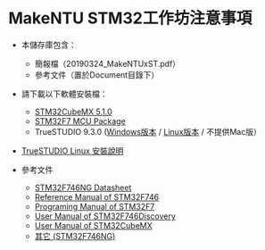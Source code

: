 # MakeNTU STM32工作坊注意事項

- 本儲存庫包含：
	- 簡報檔（20190324_MakeNTUxST.pdf）
	- 參考文件（置於Document目錄下）

- 請下載以下軟體安裝檔：
	- [STM32CubeMX 5.1.0](https://drive.google.com/open?id=1boLMqNF0esW3U-G6S9neAU8duuI6SX9J)
	- [STM32F7 MCU Package](https://drive.google.com/open?id=13N7rkceQ8_XeV0-aDvUZV7-hyAF0MbPf)
	- TrueSTUDIO 9.3.0 ([Windows版本](https://atollic.com/resources/download/windows/windows-archive/?submissionGuid=44bf0474-a91b-42c7-978d-b0b61c732d52) / [Linux版本](https://atollic.com/resources/download/linux/linux-archive/?submissionGuid=c33d545b-23c8-4cc9-b406-6b6c2c5f9811) / 不提供Mac版）

- [TrueSTUDIO Linux 安裝說明](http://gotland.atollic.com/resources/manuals/9.3.0/readme.linux.txt)

- 參考文件
	- [STM32F746NG Datasheet](https://www.st.com/resource/en/datasheet/stm32f746ng.pdf)
	- [Reference Manual of STM32F746](https://www.st.com/content/ccc/resource/technical/document/reference_manual/c5/cf/ef/52/c0/f1/4b/fa/DM00124865.pdf/files/DM00124865.pdf/jcr:content/translations/en.DM00124865.pdf)
	- [Programing Manual of STM32F7](https://www.st.com/content/ccc/resource/technical/document/programming_manual/group0/78/47/33/dd/30/37/4c/66/DM00237416/files/DM00237416.pdf/jcr:content/translations/en.DM00237416.pdf)
	- [User Manual of STM32F746Discovery](https://www.st.com/content/ccc/resource/technical/document/user_manual/f0/14/c1/b9/95/6d/40/4d/DM00190424.pdf/files/DM00190424.pdf/jcr:content/translations/en.DM00190424.pdf)
	- [User Manual of STM32CubeMX](https://www.st.com/content/ccc/resource/technical/document/user_manual/10/c5/1a/43/3a/70/43/7d/DM00104712.pdf/files/DM00104712.pdf/jcr:content/translations/en.DM00104712.pdf)
	- [其它 (STM32F746NG)](https://www.st.com/en/microcontrollers-microprocessors/stm32f746ng.html)
